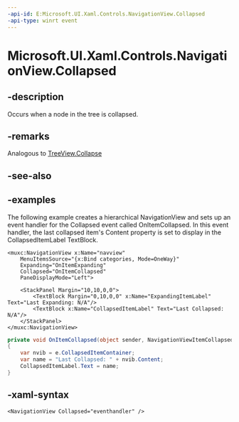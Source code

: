 ```yaml
---
-api-id: E:Microsoft.UI.Xaml.Controls.NavigationView.Collapsed
-api-type: winrt event
---
```


# Microsoft.UI.Xaml.Controls.NavigationView.Collapsed

<!--
public event Windows.Foundation.TypedEventHandler<Microsoft.UI.Xaml.Controls.NavigationView,Microsoft.UI.Xaml.Controls.NavigationViewCollapsedEventArgs> Collapsed;
-->

## -description

Occurs when a node in the tree is collapsed.

## -remarks

Analogous to [TreeView.Collapse](https://docs.microsoft.com/windows/winui/api/microsoft.UI.Xaml.Controls.TreeView.Collapse)

## -see-also

## -examples

The following example creates a hierarchical NavigationView and sets up an event handler for the Collapsed event called OnItemCollapsed. In this event handler, the last collapsed item's Content property is set to display in the CollapsedItemLabel TextBlock.

```xaml
<muxc:NavigationView x:Name="navview" 
    MenuItemsSource="{x:Bind categories, Mode=OneWay}" 
    Expanding="OnItemExpanding" 
    Collapsed="OnItemCollapsed" 
    PaneDisplayMode="Left">
    
    <StackPanel Margin="10,10,0,0">
        <TextBlock Margin="0,10,0,0" x:Name="ExpandingItemLabel" Text="Last Expanding: N/A"/>
        <TextBlock x:Name="CollapsedItemLabel" Text="Last Collapsed: N/A"/>
    </StackPanel>    
</muxc:NavigationView>
```

```csharp
private void OnItemCollapsed(object sender, NavigationViewItemCollapsedEventArgs e)
{
    var nvib = e.CollapsedItemContainer;
    var name = "Last Collapsed: " + nvib.Content;
    CollapsedItemLabel.Text = name;
}
```
## -xaml-syntax

```xaml
<NavigationView Collapsed="eventhandler" />
```


